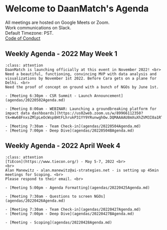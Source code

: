 # Welcome to DaanMatch's Agenda

All meetings are hosted on Google Meets or Zoom. <br>
Work communications on Slack. <br>
Default Timezone: PST. <br>
[Code of Conduct](CODE_OF_CONDUCT.md)

## Weekly Agenda - 2022 May Week 1

```{admonition} Announcements - 2022 May
:class: attention
DaanMatch is launching officially at this event in November 2022! <br>
Need a beautiful, functioning, convincing MVP with data analysis and visualizations by November 1st 2022. Before Cara gets on a plane for Delhi. <br>
Need the proof of concept on ground with a bunch of NGOs by June 1st.
```

```{tabbed} Mon
- [Meeting 6:30pm - CSR Summit - Launch Announcement](agendas/20220502Agenda.md)
```

```{tabbed} Tue
- [Meeting 8:00am - WEBINAR: Launching a groundbreaking platform for impact data dashboards](https://us02web.zoom.us/w/89966112350?tk=Ww68FnxsZMlpLeOcWsp8HtFLhrukP31YY9YRunwghOw.DQMAAAAU8mXuXhZVM3I0a1RTeFFJQ184LVROMDJnV09BAAAAAAAAAAAAAAAAAAAAAAAAAAAAAA&uuid=WN_zJoE0a_1TqqcLZ0Ag4VggA)
```

```{tabbed} Wed
- [Meeting 7:30am - Team Check-in](agendas/20220504Agenda.md)
- [Meeting 7:00pm - Deep Dive](agendas/20220504BAgenda.md)
```

## Weekly Agenda - 2022 April Week 4

```{admonition} Announcements - 2022 April
:class: attention
[TiEcon](https://www.tiecon.org/) - May 5-7, 2022 <br>
<br>
Alan Manewitz - alan.manewitz@ai-strategies.net - is setting up 45min meetings for Scoping. <br>
Please respond to their email. <br>
```

```{tabbed} Mon
- [Meeting 5:00pm - Agenda Formatting](agendas/20220425Agenda.md)
```

```{tabbed} Tue
- [Meeting 7:30am - Questions to screen NGOs](agendas/20220426Agenda.md)
```

```{tabbed} Wed
- [Meeting 7:30am - Team Check-in](agendas/20220427Agenda.md)
- [Meeting 7:00pm - Deep Dive](agendas/20220427BAgenda.md)
```

```{tabbed} Other
- [Meeting - Scoping](agendas/20220428Agenda.md)
```
